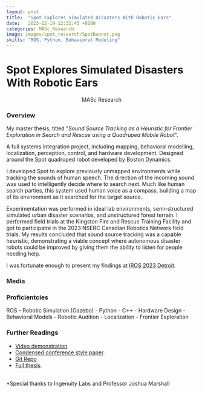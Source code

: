 ```yaml
---
layout: post
title:  "Spot Explores Simulated Disasters With Robotic Ears"
date:   2023-12-19 12:32:45 +0100
categories: MASc_Research
image: images/spot_research/SpotBanner.png
skills: "ROS, Python, Behavioral Modeling"
---
```


# Spot Explores Simulated Disasters With Robotic Ears
<!-- Type of Project -->
<div align="center"> MASc Research </div>

### Overview
My master thesis, titled "*Sound Source Tracking as a Heuristic for Frontier Exploration in Search and Rescue using a Quadruped Mobile Robot*". 

A full systems integration project, including mapping, behavioral modelling, localization, perception, control, and hardware development. Designed around the Spot quadruped robot developed by Boston Dynamics.

I developed Spot to explore previously unmapped environments while tracking the sounds of human speech. The direction of the incoming sound was used to intelligently decide where to search next. Much like human search parties, this system used human voice as a compass, building a map of its environment as it searched for the target source.

Experimentation was performed in ideal lab environments, semi-structured simulated urban disaster scenarios, and unstructured forest terrain. I performed field trials at the Kingston Fire and Rescue Training Facility and got to participatre in the 2023 NSERC Canadian Robotics Network field trials. My results concluded that sound source tracking was a capable heuristic, demonstrating a viable concept where autonomous disaster robots could be improved by giving them the ability to listen for people needing help.

I was fortunate enough to present my findings at [IROS 2023 Detroit](https://www.linkedin.com/posts/francesco-marrato_iros2023-activity-7114980573646917632-9t4Y?utm_source=share&utm_medium=member_desktop).

### Media

### Proficientcies

ROS - Robotic Simulation (Gazebo) - Python - C++ - Hardware Design - Behavioral Models - Robotic Audition - Localization - Frontier Exploration 

### Further Readings
* [Video demonstration](https://www.youtube.com/watch?v=P1QKg5s2XsQ).
* [Condensed conference style paper](https://github.com/offroad-robotics/sst_as_a_heuristic_for_frontier_exploration/blob/main/project_images/ICRA2024_Sound_Source_Tracking_as_a_Heuristic_for_Search.pdf).
* [Git Repo](https://github.com/TankyFranky/masc_research_spot_auditory_exploration)
* [Full thesis](https://hdl.handle.net/1974/32734).


<br>
*Special thanks to Ingenuity Labs and Professor Joshua Marshall

